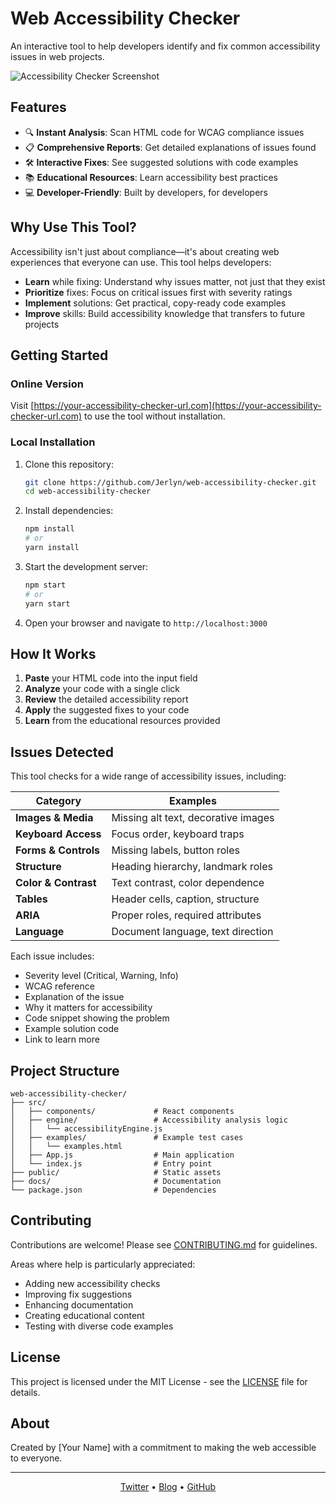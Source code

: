 # Web Accessibility Checker

An interactive tool to help developers identify and fix common accessibility issues in web projects.

![Accessibility Checker Screenshot](https://via.placeholder.com/800x450.png?text=Accessibility+Checker+Screenshot)

## Features

- 🔍 **Instant Analysis**: Scan HTML code for WCAG compliance issues
- 📋 **Comprehensive Reports**: Get detailed explanations of issues found
- 🛠️ **Interactive Fixes**: See suggested solutions with code examples
- 📚 **Educational Resources**: Learn accessibility best practices
- 💻 **Developer-Friendly**: Built by developers, for developers

## Why Use This Tool?

Accessibility isn't just about compliance—it's about creating web experiences that everyone can use. This tool helps developers:

- **Learn** while fixing: Understand why issues matter, not just that they exist
- **Prioritize** fixes: Focus on critical issues first with severity ratings
- **Implement** solutions: Get practical, copy-ready code examples
- **Improve** skills: Build accessibility knowledge that transfers to future projects

## Getting Started

### Online Version

Visit [https://your-accessibility-checker-url.com](https://your-accessibility-checker-url.com) to use the tool without installation.

### Local Installation

1. Clone this repository:
   ```bash
   git clone https://github.com/Jerlyn/web-accessibility-checker.git
   cd web-accessibility-checker
   ```

2. Install dependencies:
   ```bash
   npm install
   # or
   yarn install
   ```

3. Start the development server:
   ```bash
   npm start
   # or
   yarn start
   ```

4. Open your browser and navigate to `http://localhost:3000`

## How It Works

1. **Paste** your HTML code into the input field
2. **Analyze** your code with a single click
3. **Review** the detailed accessibility report
4. **Apply** the suggested fixes to your code
5. **Learn** from the educational resources provided

## Issues Detected

This tool checks for a wide range of accessibility issues, including:

| Category | Examples |
|----------|----------|
| **Images & Media** | Missing alt text, decorative images |
| **Keyboard Access** | Focus order, keyboard traps |
| **Forms & Controls** | Missing labels, button roles |
| **Structure** | Heading hierarchy, landmark roles |
| **Color & Contrast** | Text contrast, color dependence |
| **Tables** | Header cells, caption, structure |
| **ARIA** | Proper roles, required attributes |
| **Language** | Document language, text direction |

Each issue includes:
- Severity level (Critical, Warning, Info)
- WCAG reference
- Explanation of the issue
- Why it matters for accessibility
- Code snippet showing the problem
- Example solution code
- Link to learn more

## Project Structure

```
web-accessibility-checker/
├── src/
│   ├── components/             # React components
│   ├── engine/                 # Accessibility analysis logic
│   │   └── accessibilityEngine.js
│   ├── examples/               # Example test cases
│   │   └── examples.html
│   ├── App.js                  # Main application
│   └── index.js                # Entry point
├── public/                     # Static assets
├── docs/                       # Documentation
└── package.json                # Dependencies
```

## Contributing

Contributions are welcome! Please see [CONTRIBUTING.md](CONTRIBUTING.md) for guidelines.

Areas where help is particularly appreciated:
- Adding new accessibility checks
- Improving fix suggestions
- Enhancing documentation
- Creating educational content
- Testing with diverse code examples

## License

This project is licensed under the MIT License - see the [LICENSE](LICENSE) file for details.

## About

Created by [Your Name] with a commitment to making the web accessible to everyone.

---

<div align="center">
  <p>
    <a href="https://twitter.com/your-twitter">Twitter</a> •
    <a href="https://your-blog.com">Blog</a> •
    <a href="https://github.com/YourUsername">GitHub</a>
  </p>
</div>
